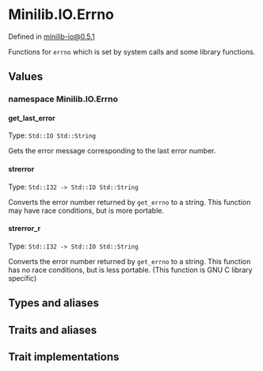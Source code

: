 # Minilib.IO.Errno

Defined in minilib-io@0.5.1

Functions for `errno` which is set by system calls and some library functions.

## Values

### namespace Minilib.IO.Errno

#### get_last_error

Type: `Std::IO Std::String`

Gets the error message corresponding to the last error number.

#### strerror

Type: `Std::I32 -> Std::IO Std::String`

Converts the error number returned by `get_errno` to a string.
This function may have race conditions, but is more portable.

#### strerror_r

Type: `Std::I32 -> Std::IO Std::String`

Converts the error number returned by `get_errno` to a string.
This function has no race conditions, but is less portable.  (This function is GNU C library specific)

## Types and aliases

## Traits and aliases

## Trait implementations